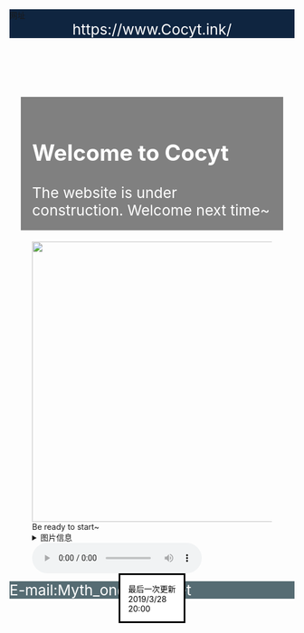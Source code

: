 <!doctype html>
<html lang="en">
<metacharset="UTF-8">

<head>
 <title>Cocyt</title>
 <style>
   header{
     background-color:#0F2540;
   }
   nav{
     background-color:#0F2540;
   }
   section{
     background-color:gray;
     padding:20px;
     margin:20px;
   }
   footer{
     background-color:#566C73;
     font-size;10px;
   }
   header,nac,section,article,footer{
     color:white;
     font-size:26px
   }
 </style>
</head>



<body>

  <div >

  </div>

  <nav>
    网址
  </nav>

 <header>
   https://www.Cocyt.ink/
 </header>

 <section>
  <h1>Welcome to Cocyt</h1>
  <article >
    The website is under construction.
    Welcome next time~
  </article>
 </section>

 <figure>
   <img src="M:\html5\picture001.jpg" width="1200" height="496">
   <figcaption>Be ready to start~</figcaption>
   <details>
     <summary>图片信息</summary>
     <p>from pivix...</p>
   </details>


   <audio src="M:\html5\bgm001.mp3" controls autoplay loop>
      You browser dose not support the audio tag
   </audio>


  <dialog open>最后一次更新<br><time>2019/3/28<br>20:00</time><dialong>
 </figure>



 <footer>
  E-mail:Myth_on@yeah.net
 </footer>

 <canvas id="canvas" width="480" height="180">

 </canvas>





</body>

</html>
